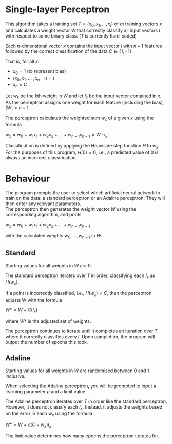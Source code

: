 # Single-layer Perceptron

This algorithm takes a training set $`T = \{x_0, x_1, \ldots, x_i\}`$ of $`m`$ training vectors $`x`$ and calculates a weight vector $`W`$ that
correctly classify all input vectors $`I`$ with respect to some binary class. ($`T`$ is currently hard-coded)

Each $`n`$-dimensional vector $`x`$ contains the input vector $`I`$ with $`n-1`$ features followed by the correct
classification of the data $`C \in \{1, -1\}`$.


That is, for all $`x`$:
- $`x_0 = 1`$ (to represent bias)
- $`(x_0, x_1,\;\ldots\;,x_{n-1}) = I`$
- $`x_n = C`$


Let $`w_k`$ be the $`k`$th weight in $`W`$ and let $`I_x`$ be the input vector contained in $`x`$.\
As the perceptron assigns one weight for each feature (including the bias), $`|W| = n-1`$.

The perceptron calculates the weighted sum $`w_x`$ of a given $`x`$ using the formula

$`w_x = w_0 + w_1x_1+ w_2x_2 +\ldots+w_{n-1}x_{n-1} = W \cdot I_x`$ .

Classification is defined by applying the Heaviside step function $`H`$ to $`w_x`$.\
For the purposes of this program, $`H(0) = 0`$, i.e., a predicted value of $`0`$ is always an incorrect classification.

# Behaviour

The program prompts the user to select which artificial neural network to train on the data:
a standard perceptron or an Adaline perceptron. They will then enter any relevant parameters.\
The perceptron then generates the weight vector $`W`$ using the corresponding algorithm, and prints

$`w_x = w_0 + w_1x_1+ w_2x_2 +\ldots+w_{n-1}x_{n-1}`$

with the calculated weights $`w_0, \ldots, w_{n-1}`$ in $`W`$.

## Standard

Starting values for all weights in $W$ are $0$.

The standard perceptron iterates over $`T`$ in order, classifying each $`I_x`$ as $`H(w_x)`$.

If a point is incorrectly classified, i.e., $`H(w_x) \neq C`$, then the perceptron adjusts W
with the formula

$`W* = W + C(I_x)`$

where $`W*`$ is the adjusted set of weights.

The perceptron continues to iterate until it completes an iteration over $`T`$ where it correctly classifies every $`I`$.
Upon completion, the program will output the number of epochs this took.

## Adaline

Starting values for all weights in $W$ are randomised between $0$ and $1$ inclusive.

When selecting the Adaline perceptron, you will be prompted to input a learning parameter $`\rho`$ and a limit value.

The Adaline perceptron iterates over $`T`$ in order like the standard perceptron. However, it does not classify each
$`I_x`$. Instead, it adjusts the weights based on the error in each $`w_x`$ using the formula

$`W* = W + \rho(C-w_x)I_x`$ .

The limit value determines how many epochs the perceptron iterates for.